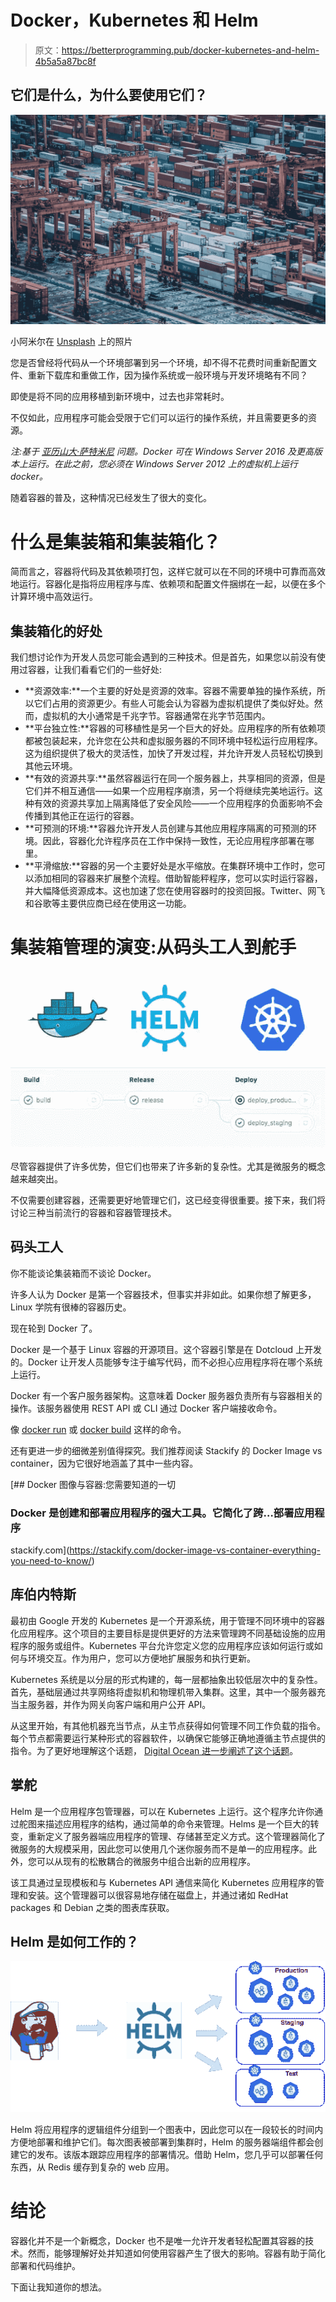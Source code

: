 # Docker，Kubernetes 和 Helm

> 原文：<https://betterprogramming.pub/docker-kubernetes-and-helm-4b5a5a87bc8f>

## 它们是什么，为什么要使用它们？

![](img/fb95eeb275c76c1e6bdbb3b0da230b94.png)

小阿米尔在 [Unsplash](https://unsplash.com/s/photos/container?utm_source=unsplash&utm_medium=referral&utm_content=creditCopyText) 上的照片

您是否曾经将代码从一个环境部署到另一个环境，却不得不花费时间重新配置文件、重新下载库和重做工作，因为操作系统或一般环境与开发环境略有不同？

即使是将不同的应用移植到新环境中，过去也非常耗时。

不仅如此，应用程序可能会受限于它们可以运行的操作系统，并且需要更多的资源。

*注:基于* [*亚历山大·萨特米尼*](https://medium.com/u/dcc4d93339fd?source=post_page-----4b5a5a87bc8f--------------------------------) *问题。Docker 可在 Windows Server 2016 及更高版本上运行。在此之前，您必须在 Windows Server 2012 上的虚拟机上运行 docker。*

随着容器的普及，这种情况已经发生了很大的变化。

# 什么是集装箱和集装箱化？

简而言之，容器将代码及其依赖项打包，这样它就可以在不同的环境中可靠而高效地运行。容器化是指将应用程序与库、依赖项和配置文件捆绑在一起，以便在多个计算环境中高效运行。

## 集装箱化的好处

我们想讨论作为开发人员您可能会遇到的三种技术。但是首先，如果您以前没有使用过容器，让我们看看它们的一些好处:

*   **资源效率:**一个主要的好处是资源的效率。容器不需要单独的操作系统，所以它们占用的资源更少。有些人可能会认为容器为虚拟机提供了类似好处。然而，虚拟机的大小通常是千兆字节。容器通常在兆字节范围内。
*   **平台独立性:**容器的可移植性是另一个巨大的好处。应用程序的所有依赖项都被包装起来，允许您在公共和虚拟服务器的不同环境中轻松运行应用程序。这为组织提供了极大的灵活性，加快了开发过程，并允许开发人员轻松切换到其他云环境。
*   **有效的资源共享:**虽然容器运行在同一个服务器上，共享相同的资源，但是它们并不相互通信——如果一个应用程序崩溃，另一个将继续完美地运行。这种有效的资源共享加上隔离降低了安全风险——一个应用程序的负面影响不会传播到其他正在运行的容器。
*   **可预测的环境:**容器允许开发人员创建与其他应用程序隔离的可预测的环境。因此，容器化允许程序员在工作中保持一致性，无论应用程序部署在哪里。
*   **平滑缩放:**容器的另一个主要好处是水平缩放。在集群环境中工作时，您可以添加相同的容器来扩展整个流程。借助智能秤程序，您可以实时运行容器，并大幅降低资源成本。这也加速了您在使用容器时的投资回报。Twitter、网飞和谷歌等主要供应商已经在使用这一功能。

# 集装箱管理的演变:从码头工人到舵手

![](img/6a7720fe771dcb6bc0d7e6fa7a0ccc71.png)

尽管容器提供了许多优势，但它们也带来了许多新的复杂性。尤其是微服务的概念越来越突出。

不仅需要创建容器，还需要更好地管理它们，这已经变得很重要。接下来，我们将讨论三种当前流行的容器和容器管理技术。

## **码头工人**

你不能谈论集装箱而不谈论 Docker。

许多人认为 Docker 是第一个容器技术，但事实并非如此。如果你想了解更多，Linux 学院有很棒的容器历史。

现在轮到 Docker 了。

Docker 是一个基于 Linux 容器的开源项目。这个容器引擎是在 Dotcloud 上开发的。Docker 让开发人员能够专注于编写代码，而不必担心应用程序将在哪个系统上运行。

Docker 有一个客户服务器架构。这意味着 Docker 服务器负责所有与容器相关的操作。该服务器使用 REST API 或 CLI 通过 Docker 客户端接收命令。

像 [docker run](https://docs.docker.com/engine/reference/run/) 或 [docker build](https://docs.docker.com/engine/reference/commandline/build/) 这样的命令。

还有更进一步的细微差别值得探究。我们推荐阅读 Stackify 的 Docker Image vs container，因为它很好地涵盖了其中一些内容。

[](https://stackify.com/docker-image-vs-container-everything-you-need-to-know/) [## Docker 图像与容器:您需要知道的一切

### Docker 是创建和部署应用程序的强大工具。它简化了跨…部署应用程序

stackify.com](https://stackify.com/docker-image-vs-container-everything-you-need-to-know/) 

## 库伯内特斯

最初由 Google 开发的 Kubernetes 是一个开源系统，用于管理不同环境中的容器化应用程序。这个项目的主要目标是提供更好的方法来管理跨不同基础设施的应用程序的服务或组件。Kubernetes 平台允许您定义您的应用程序应该如何运行或如何与环境交互。作为用户，您可以方便地扩展服务和执行更新。

Kubernetes 系统是以分层的形式构建的，每一层都抽象出较低层次中的复杂性。首先，基础层通过共享网络将虚拟机和物理机带入集群。这里，其中一个服务器充当主服务器，并作为网关向客户端和用户公开 API。

从这里开始，有其他机器充当节点，从主节点获得如何管理不同工作负载的指令。每个节点都需要运行某种形式的容器软件，以确保它能够正确地遵循主节点提供的指令。为了更好地理解这个话题， [Digital Ocean 进一步阐述了这个话题](https://www.digitalocean.com/community/tutorials/an-introduction-to-kubernetes)。

## **掌舵**

Helm 是一个应用程序包管理器，可以在 Kubernetes 上运行。这个程序允许你通过舵图来描述应用程序的结构，通过简单的命令来管理。Helms 是一个巨大的转变，重新定义了服务器端应用程序的管理、存储甚至定义方式。这个管理器简化了微服务的大规模采用，因此您可以使用几个迷你服务而不是单一的应用程序。此外，您可以从现有的松散耦合的微服务中组合出新的应用程序。

该工具通过呈现模板和与 Kubernetes API 通信来简化 Kubernetes 应用程序的管理和安装。这个管理器可以很容易地存储在磁盘上，并通过诸如 RedHat packages 和 Debian 之类的图表库获取。

## Helm 是如何工作的？

![](img/2fde948060898c95b48728cd8048bef1.png)

Helm 将应用程序的逻辑组件分组到一个图表中，因此您可以在一段较长的时间内方便地部署和维护它们。每次图表被部署到集群时，Helm 的服务器端组件都会创建它的发布。该版本跟踪应用程序的部署情况。借助 Helm，您几乎可以部署任何东西，从 Redis 缓存到复杂的 web 应用。

# 结论

容器化并不是一个新概念，Docker 也不是唯一允许开发者轻松配置其容器的技术。然而，能够理解好处并知道如何使用容器产生了很大的影响。容器有助于简化部署和代码维护。

下面让我知道你的想法。